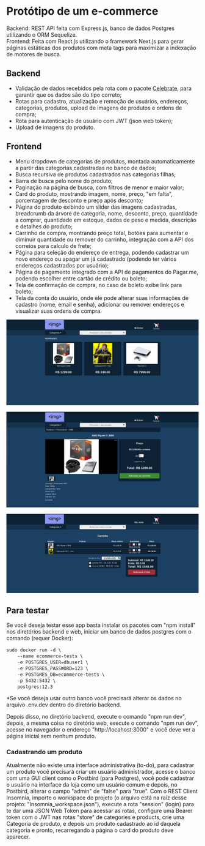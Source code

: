 # Protótipo de um e-commerce
Backend: REST API feita com Express.js, banco de dados Postgres utilizando o ORM Sequelize.</br>
Frontend: Feita com React.js utilizando o framework Next.js para gerar páginas estáticas dos produtos com meta tags para maximizar a indexação de motores de busca.

## Backend
- Validação de dados recebidos pela rota com o pacote [Celebrate](https://github.com/arb/celebrate), para garantir que os dados são do tipo correto;
- Rotas para cadastro, atualização e remoção de usuários, endereços, categorias, produtos, upload de imagens de produtos e ordens de compra;
- Rota para autenticação de usuário com JWT (json web token);
- Upload de imagens do produto.

## Frontend
- Menu dropdown de categorias de produtos, montada automaticamente a partir das categorias cadastradas no banco de dados;
- Busca recursiva de produtos cadastrados nas categorias filhas;
- Barra de busca pelo nome do produto;
- Paginação na página de busca, com filtros de menor e maior valor;
- Card do produto, mostrando imagem, nome, preço, "em falta", porcentagem de desconto e preço após desconto;
- Página do produto exibindo um slider das imagens cadastradas, breadcrumb da árvore de categoria, nome, desconto, preço, quantidade a comprar, quantidade em estoque, dados de peso e medida, descrição e detalhes do produto;
- Carrinho de compra, montrando preço total, botões para aumentar e diminuir quantidade ou remover do carrinho, integração com a API dos correios para calculo de frete;
- Página para seleção do endereço de entrega, podendo cadastrar um novo endereço ou apagar um já cadastrado (podendo ter vários endereços cadastrados por usuário);
- Página de pagamento integrado com a API de pagamentos do Pagar.me, podendo escolher entre cartão de crédito ou boleto;
- Tela de confirmação de compra, no caso de boleto exibe link para boleto;
- Tela da conta do usuário, onde ele pode alterar suas informações de cadastro (nome, email e senha), adicionar ou remover endereços e visualizar suas ordens de compra.

<p align="center">
  <img src="https://github.com/bruzt/exemplo-ecommerce/blob/master/ecommerce1.png?raw=true">
</p>
<p align="center">
  <img src="https://github.com/bruzt/exemplo-ecommerce/blob/master/ecommerce2.png?raw=true">
</p>
<p align="center">
  <img src="https://github.com/bruzt/exemplo-ecommerce/blob/master/ecommerce3.png?raw=true">
</p>

## Para testar

Se você deseja testar esse app basta instalar os pacotes com "npm install" nos diretórios backend e web, iniciar um banco de dados postgres com o comando (requer Docker):

```
sudo docker run -d \
    --name ecommerce-tests \
    -e POSTGRES_USER=dbuser1 \
    -e POSTGRES_PASSWORD=123 \
    -e POSTGRES_DB=ecommerce-tests \
    -p 5432:5432 \
    postgres:12.3
```

*Se você deseja usar outro banco você precisará alterar os dados no arquivo .env.dev dentro do diretório backend.

Depois disso, no diretório backend, execute o comando "npm run dev", depois, a mesma coisa no diretório web, execute o comando "npm run dev", acesse no navegador o endereço "http://locahost:3000" e você deve ver a página inicial sem nenhum produto.

### Cadastrando um produto

Atualmente não existe uma interface administrativa (to-do), para cadastrar um produto você precisará criar um usuário administrador, acesse o banco com uma GUI client como o Postbird (para Postgres), você pode cadastrar o usuário na interface da loja como um usuário comum e depois, no Postbird, alterar o campo "admin" de "false" para "true". 
Com o REST Client Insomnia, importe o workspace do projeto (o arquivo está na raiz desse projeto: "Insomnia_workspace.json"), execute a rota "session" (login) para te dar uma JSON Web Token para acessar as rotas, configure uma Bearer token com o JWT nas rotas "store" de categories e products, crie uma Categoria de produto, e depois um produto cadastrado ao id daquela categoria e pronto, recarregando a página o card do produto deve aparecer.

